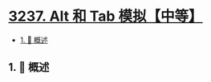 # [3237. Alt 和 Tab 模拟【中等】](https://github.com/tnotesjs/TNotes.leetcode/tree/main/notes/3237.%20Alt%20%E5%92%8C%20Tab%20%E6%A8%A1%E6%8B%9F%E3%80%90%E4%B8%AD%E7%AD%89%E3%80%91)

<!-- region:toc -->

- [1. 📝 概述](#1--概述)

<!-- endregion:toc -->

## 1. 📝 概述
